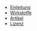 - [Einleitung](datensatz/docs/einleitung)
- [Wirkstoffe](datensatz/docs/wirkstoffe)
- [Artikel](datensatz/docs/artikel)
- [Lizenz](datensatz/docs/license)
